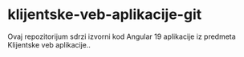 # klijentske-veb-aplikacije-git
Ovaj repozitorijum sdrzi izvorni kod Angular 19 aplikacije iz predmeta Klijentske veb aplikacije..
